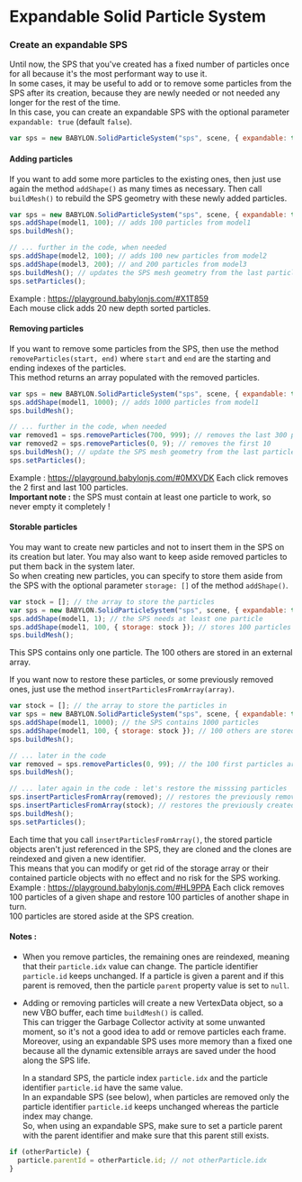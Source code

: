 # Expandable Solid Particle System

### Create an expandable SPS

Until now, the SPS that you've created has a fixed number of particles once for all because it's the most performant way to use it.  
In some cases, it may be useful to add or to remove some particles from the SPS after its creation, because they are newly needed or not needed any longer for the rest of the time.  
In this case, you can create an expandable SPS with the optional parameter `expandable: true` (default `false`).

```javascript
var sps = new BABYLON.SolidParticleSystem("sps", scene, { expandable: true });
```

#### Adding particles

If you want to add some more particles to the existing ones, then just use again the method `addShape()` as many times as necessary. Then call `buildMesh()` to rebuild the SPS geometry with these newly added particles.

```javascript
var sps = new BABYLON.SolidParticleSystem("sps", scene, { expandable: true });
sps.addShape(model1, 100); // adds 100 particles from model1
sps.buildMesh();

// ... further in the code, when needed
sps.addShape(model2, 100); // adds 100 new particles from model2
sps.addShape(model3, 200); // and 200 particles from model3
sps.buildMesh(); // updates the SPS mesh geometry from the last particle additions
sps.setParticles();
```

Example : https://playground.babylonjs.com/#X1T859  
Each mouse click adds 20 new depth sorted particles.

#### Removing particles

If you want to remove some particles from the SPS, then use the method `removeParticles(start, end)` where `start` and `end` are the starting and ending indexes of the particles.  
This method returns an array populated with the removed particles.

```javascript
var sps = new BABYLON.SolidParticleSystem("sps", scene, { expandable: true });
sps.addShape(model1, 1000); // adds 1000 particles from model1
sps.buildMesh();

// ... further in the code, when needed
var removed1 = sps.removeParticles(700, 999); // removes the last 300 particles
var removed2 = sps.removeParticles(0, 9); // removes the first 10
sps.buildMesh(); // update the SPS mesh geometry from the last particle additions
sps.setParticles();
```

Example : https://playground.babylonjs.com/#0MXVDK
Each click removes the 2 first and last 100 particles.  
**Important note :** the SPS must contain at least one particle to work, so never empty it completely !

#### Storable particles

You may want to create new particles and not to insert them in the SPS on its creation but later. You may also want to keep aside removed particles to put them back in the system later.  
So when creating new particles, you can specify to store them aside from the SPS with the optional parameter `storage: []` of the method `addShape()`.

```javascript
var stock = []; // the array to store the particles
var sps = new BABYLON.SolidParticleSystem("sps", scene, { expandable: true });
sps.addShape(model1, 1); // the SPS needs at least one particle
sps.addShape(model1, 100, { storage: stock }); // stores 100 particles from model1 in the stock array
sps.buildMesh();
```

This SPS contains only one particle. The 100 others are stored in an external array.

If you want now to restore these particles, or some previously removed ones, just use the method `insertParticlesFromArray(array)`.

```javascript
var stock = []; // the array to store the particles in
var sps = new BABYLON.SolidParticleSystem("sps", scene, { expandable: true });
sps.addShape(model1, 1000); // the SPS contains 1000 particles
sps.addShape(model1, 100, { storage: stock }); // 100 others are stored aside
sps.buildMesh();

// ... later in the code
var removed = sps.removeParticles(0, 99); // the 100 first particles are removed and stored in another array
sps.buildMesh();

// ... later again in the code : let's restore the misssing particles
sps.insertParticlesFromArray(removed); // restores the previously removed particles
sps.insertParticlesFromArray(stock); // restores the previously created particles
sps.buildMesh();
sps.setParticles();
```

Each time that you call `insertParticlesFromArray()`, the stored particle objects aren't just referenced in the SPS, they are cloned and the clones are reindexed and given a new identifier.  
This means that you can modify or get rid of the storage array or their contained particle objects with no effect and no risk for the SPS working.  
Example : https://playground.babylonjs.com/#HL9PPA
Each click removes 100 particles of a given shape and restore 100 particles of another shape in turn.  
100 particles are stored aside at the SPS creation.

#### Notes :

- When you remove particles, the remaining ones are reindexed, meaning that their `particle.idx` value can change. The particle identifier `particle.id` keeps unchanged. If a particle is given a parent and if this parent is removed, then the particle `parent` property value is set to `null`.
- Adding or removing particles will create a new VertexData object, so a new VBO buffer, each time `buildMesh()` is called.  
  This can trigger the Garbage Collector activity at some unwanted moment, so it's not a good idea to add or remove particles each frame.  
  Moreover, using an expandable SPS uses more memory than a fixed one because all the dynamic extensible arrays are saved under the hood along the SPS life.

  In a standard SPS, the particle index `particle.idx` and the particle identifier `particle.id` have the same value.  
In an expandable SPS (see below), when particles are removed only the particle identifier `particle.id` keeps unchanged whereas the particle index may change.  
So, when using an expandable SPS, make sure to set a particle parent with the parent identifier and make sure that this parent still exists.

```javascript
if (otherParticle) {
  particle.parentId = otherParticle.id; // not otherParticle.idx
}
```